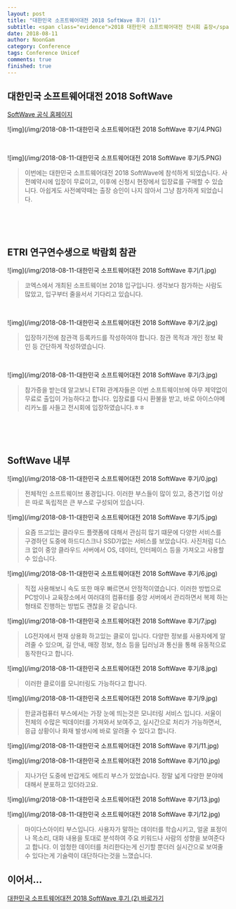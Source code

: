 ```yaml
---
layout: post
title: "대한민국 소프트웨어대전 2018 SoftWave 후기 (1)"
subtitle: <span class="evidence">2018 대한민국 소프트웨어대전 전시회 출장</span>
date: 2018-08-11
author: NoonGam
category: Conference
tags: Conference Unicef
comments: true
finished: true
---
```




## 대한민국 소프트웨어대전 2018 SoftWave


[SoftWave 공식 홈페이지](http://www.k-softwave.com)

![img](/img/2018-08-11-대한민국 소프트웨어대전 2018 SoftWave 후기/4.PNG)

<br>

![img](/img/2018-08-11-대한민국 소프트웨어대전 2018 SoftWave 후기/5.PNG)

> 이번에는 대한민국 소프트웨어대전 2018 SoftWave에 참석하게 되었습니다. 사전예약시에 입장이 무료이고, 이후에 신청시 현장에서 입장료를 구매할 수 있습니다. 아쉽게도 사전예약때는 출장 승인이 나지 않아서 그냥 참가하게 되었습니다.

<br><br><br>

## ETRI 연구연수생으로 박람회 참관

![img](/img/2018-08-11-대한민국 소프트웨어대전 2018 SoftWave 후기/1.jpg)

> 코엑스에서 개최된 소프트웨이브 2018 입구입니다. 생각보다 참가하는 사람도 많았고, 입구부터 줄을서서 기다리고 있습니다.

<br>

![img](/img/2018-08-11-대한민국 소프트웨어대전 2018 SoftWave 후기/2.jpg)

> 입장하기전에 참관객 등록카드를 작성하여야 합니다. 참관 목적과 개인 정보 확인 등 간단하게 작성하였습니다.


<br>

![img](/img/2018-08-11-대한민국 소프트웨어대전 2018 SoftWave 후기/3.jpg)

> 참가증을 받는데 알고보니 ETRI 관계자들은 이번 소프트웨이브에 아무 제약없이 무료로 출입이 가능하다고 합니다. 입장료를 다시 환불을 받고, 바로 아이스아메리카노를 사들고 전시회에 입장하였습니다.ㅎㅎ



<br><br><br>

## SoftWave 내부

![img](/img/2018-08-11-대한민국 소프트웨어대전 2018 SoftWave 후기/0.jpg)

> 전체적인 소프트웨이브 풍경입니다. 이러한 부스들이 많이 있고, 중견기업 이상은 따로 독립적은 큰 부스로 구성되어 있습니다.

![img](/img/2018-08-11-대한민국 소프트웨어대전 2018 SoftWave 후기/5.jpg)

> 요즘 뜨고있는 클라우드 플랫폼에 대해서 관심히 많기 떄문에 다양한 서비스를 구경하던 도중에 하드디스크나 SSD가없는 서비스를 보았습니다. 사진처럼 디스크 없이 중앙 클라우드 서버에서 OS, 데이터, 인터페이스 등을 가져오고 사용할 수 있습니다.  

![img](/img/2018-08-11-대한민국 소프트웨어대전 2018 SoftWave 후기/6.jpg)

> 직접 사용해보니 속도 또한 매우 빠르면서 안정적이였습니다. 이러한 방법으로 PC방이나 교육장소에서 여러대의 컴퓨터를 중앙 서버에서 관리하면서 복제 하는 형태로 진행하는 방법도 괜찮을 것 같습니다.

![img](/img/2018-08-11-대한민국 소프트웨어대전 2018 SoftWave 후기/7.jpg)

> LG전자에서 현재 상용화 하고있는 클로이 입니다. 다양한 정보를 사용자에게 알려줄 수 있으며, 길 안내, 매장 정보, 청소 등을 딥러닝과 통신을 통해 유동적으로 동작한다고 합니다.

![img](/img/2018-08-11-대한민국 소프트웨어대전 2018 SoftWave 후기/8.jpg)

> 이러한 클로이를 모니터링도 가능하다고 합니다.

![img](/img/2018-08-11-대한민국 소프트웨어대전 2018 SoftWave 후기/9.jpg)

> 한글과컴퓨터 부스에서는 가장 눈에 띄는것은 모니터링 서비스 입니다. 서울이 전체의 수많은 빅데이터를 가져와서 보여주고, 실시간으로 처리가 가능하면서, 응급 상황이나 화재 발생시에 바로 알려줄 수 있다고 합니다.


![img](/img/2018-08-11-대한민국 소프트웨어대전 2018 SoftWave 후기/11.jpg)

![img](/img/2018-08-11-대한민국 소프트웨어대전 2018 SoftWave 후기/10.jpg)

> 지나가던 도중에 반갑게도 에트리 부스가 있었습니다. 정말 넓게 다양한 분야에 대해서 분포하고 있더라고요.


![img](/img/2018-08-11-대한민국 소프트웨어대전 2018 SoftWave 후기/13.jpg)

![img](/img/2018-08-11-대한민국 소프트웨어대전 2018 SoftWave 후기/12.jpg)

> 마이다스아이티 부스입니다. 사용자가 말하는 데이터를 학습시키고, 얼굴 표정이나 목소리, 대화 내용을 토대로 분석하여 주요 키워드나 사람의 성향을 보여준다고 합니다. 이 엄청한 데이터를 처리한다는게 신기할 뿐더러 실시간으로 보여줄 수 있다는게 기술력이 대단하다는것을 느꼈습니다.


## 이어서...

[대한민국 소프트웨어대전 2018 SoftWave 후기 (2) 바로가기](https://wodonggun.github.io/wodonggun.github.io/conference/%EB%8C%80%ED%95%9C%EB%AF%BC%EA%B5%AD-%EC%86%8C%ED%94%84%ED%8A%B8%EC%9B%A8%EC%96%B4%EB%8C%80%EC%A0%84-2018-SoftWave-%ED%9B%84%EA%B8%B02.html)

<br>
